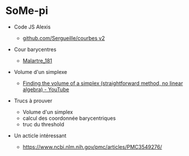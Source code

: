 # SoMe-pi

- Code JS Alexis
    - [github.com/Sergueille/courbes v2](https://github.com/Sergueille/courbes_v2)
- Cour barycentres
    - [Malartre_181](https://remnote-user-data.s3.amazonaws.com/WUTZaEHQBsdmHJbFBkMA0XZbzEthSdxilVl91v4m9eKUPiSo3BBkxNCkrGnyitYmxnbi9vX_tTG-RX5EAs0nwFPWPHhCNqRwsQXhoIM6dm3enmzkMKqO2R8uSpss4zHF.pdf) 
- Volume d'un simplexe
    - [Finding the volume of a simplex (straightforward method, no linear algebra) - YouTube](https://www.youtube.com/watch?v=o9hXjCpVB10)
    
  

- Trucs à prouver
    - Volume d'un simplex
    - calcul des coordonnée barycentriques
    - truc du threshold

- Un acticle intéressant
    - https://www.ncbi.nlm.nih.gov/pmc/articles/PMC3549276/

